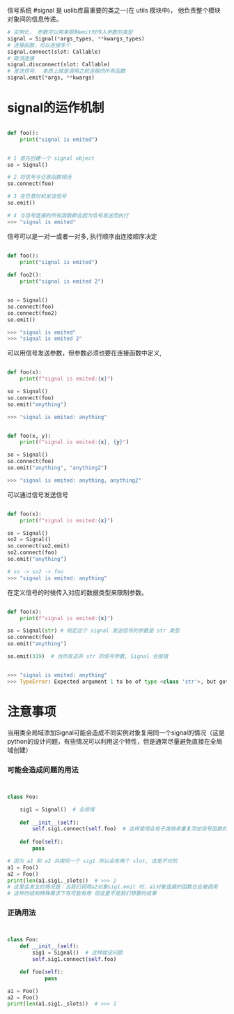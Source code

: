 
信号系统 #signal 是 ualib库最重要的类之一(在 utils 模块中)， 他负责整个模块对象间的信息传递。

```python
# 实例化， 参数可以用来限制emit时传入参数的类型
signal = Signal(*args_types, **kwargs_types)
# 连接函数，可以连接多个
signal.connect(slot: Callable)
# 取消连接
signal.disconnect(slot: Callable)
# 发送信号， 本质上就是调用之前连接的所有函数
signal.emit(*args, **kwargs)
```


# signal的运作机制

```python

def foo():
	print("signal is emited")


# 1 首先创建一个 signal object
so = Signal()

# 2 将信号与任意函数相连
so.connect(foo)

# 3 在任意时机发送信号
so.emit()

# 4 与信号连接的所有函数都会因为信号发送而执行
>>> "signal is emited"


```



信号可以是一对一或者一对多, 执行顺序由连接顺序决定
```python

def foo():
	print("signal is emited")
	
def foo2():
	print("signal is emited 2")


so = Signal()
so.connect(foo)
so.connect(foo2)
so.emit()

>>> "signal is emited"
>>> "signal is emited 2"

```

可以用信号发送参数，但参数必须也要在连接函数中定义, 
```python

def foo(x):
	print(f"signal is emited:{x}")

so = Signal()
so.connect(foo)
so.emit("anything")  

>>> "signal is emited: anything"


```

```python

def foo(x, y):
	print(f"signal is emited:{x}, {y}")

so = Signal()
so.connect(foo)
so.emit("anything", "anything2")  

>>> "signal is emited: anything, anything2"

```

可以通过信号发送信号
```python

def foo(x):
	print(f"signal is emited:{x}")

so = Signal()
so2 = Signal()
so.connect(so2.emit)
so2.connect(foo)
so.emit("anything")  

# so -> so2 -> foo
>>> "signal is emited: anything"


```

在定义信号的时候传入对应的数据类型来限制参数。

```python

def foo(x):
	print(f"signal is emited:{x}")

so = Signal(str) # 规定这个 signal 发送信号的参数是 str 类型
so.connect(foo)
so.emit("anything")  

so.emit(319)  # 当你发送非 str 的信号参数, Signal 会报错


>>> "signal is emited: anything"
>>> TypeError: Expected argument 1 to be of type <class 'str'>, but got <class 'int'>

```

# 注意事项

当用类全局域添加Signal可能会造成不同实例对象复用同一个signal的情况（这是python的设计问题，有些情况可以利用这个特性，但是通常尽量避免直接在全局域创建）

### 可能会造成问题的用法
```python


class Foo:

    sig1 = Signal()  # 全局域
    
    def __init__(self):
        self.sig1.connect(self.foo)  # 这样使用会有子类继承重复添加信号函数的风险
        
    def foo(self):
        pass

# 因为 a1 和 a2 共用同一个 sig1 所以会有两个 slot, 这是不对的
a1 = Foo() 
a2 = Foo() 
print(len(a1.sig1._slots))  # >>> 2 
# 这里会发生的情况是：当我们调用a2对象sig1.emit 时，a1对象连接的函数也会被调用
# 这样的结构特殊需求下有可能有用 但这里不是我们想要的结果

```

### 正确用法 
```python


class Foo:
    def __init__(self):
	    sig1 = Signal()  # 这样就没问题
        self.sig1.connect(self.foo)  

	def foo(self):
	        pass

a1 = Foo() 
a2 = Foo() 
print(len(a1.sig1._slots))  # >>> 1

```
